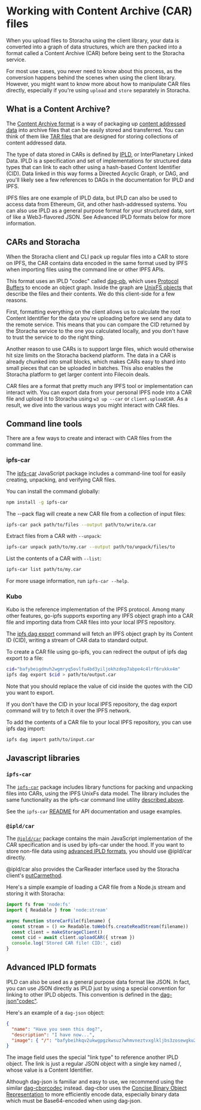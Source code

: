 # Working with Content Archive (CAR) files

When you upload files to Storacha using the client library, your data is converted into a graph of data structures, which are then packed into a format called a Content Archive (CAR) before being sent to the Storacha service.

For most use cases, you never need to know about this process, as the conversion happens behind the scenes when using the client library. However, you might want to know more about how to manipulate CAR files directly, especially if you're using `upload` and `store` separately in Storacha.

## What is a Content Archive?

The [Content Archive format](https://ipld.io/specs/transport/car/) is a way of packaging up [content addressed data](https://storacha.network/docs/concepts/content-addressing/) into archive files that can be easily stored and transferred. You can think of them like [TAR files](https://en.wikipedia.org/wiki/Tar_\(computing\)) that are designed for storing collections of content addressed data.

The type of data stored in CARs is defined by [IPLD](https://ipld.io/), or InterPlanetary Linked Data. IPLD is a specification and set of implementations for structured data types that can link to each other using a hash-based Content Identifier (CID). Data linked in this way forms a Directed Acyclic Graph, or DAG, and you'll likely see a few references to DAGs in the documentation for IPLD and IPFS.

IPFS files are one example of IPLD data, but IPLD can also be used to access data from Ethereum, Git, and other hash-addressed systems. You can also use IPLD as a general purpose format for your structured data, sort of like a Web3-flavored JSON. See Advanced IPLD formats below for more information.

## CARs and Storacha

When the Storacha client and CLI pack up regular files into a CAR to store on IPFS, the CAR contains data encoded in the same format used by IPFS when importing files using the command line or other IPFS APIs.

This format uses an IPLD "codec" called [dag-pb](https://ipld.io/docs/codecs/known/dag-pb/), which uses [Protocol Buffers](https://developers.google.com/protocol-buffers) to encode an object graph. Inside the graph are [UnixFS objects](https://docs.ipfs.io/concepts/file-systems/#unix-file-system-unixfs) that describe the files and their contents. We do this client-side for a few reasons.

First, formatting everything on the client allows us to calculate the root Content Identifier for the data you're uploading before we send any data to the remote service. This means that you can compare the CID returned by the Storacha service to the one you calculated locally, and you don't have to trust the service to do the right thing.

Another reason to use CARs is to support large files, which would otherwise hit size limits on the Storacha backend platform. The data in a CAR is already chunked into small blocks, which makes CARs easy to shard into small pieces that can be uploaded in batches. This also enables the Storacha platform to get larger content into Filecoin deals.

CAR files are a format that pretty much any IPFS tool or implementation can interact with. You can export data from your personal IPFS node into a CAR file and upload it to Storacha using `w3 up --car` or `client.uploadCAR`. As a result, we dive into the various ways you might interact with CAR files.

## Command line tools

There are a few ways to create and interact with CAR files from the command line.

### ipfs-car

The [ipfs-car](https://github.com/storacha/ipfs-car) JavaScript package includes a command-line tool for easily creating, unpacking, and verifying CAR files.

You can install the command globally:

```sh
npm install -g ipfs-car
```

The --pack flag will create a new CAR file from a collection of input files:

```sh
ipfs-car pack path/to/files --output path/to/write/a.car
```

Extract files from a CAR with `--unpack`:

```sh
ipfs-car unpack path/to/my.car --output path/to/unpack/files/to
```

List the contents of a CAR with `--list`:

```sh
ipfs-car list path/to/my.car
```

For more usage information, run `ipfs-car --help`.

### Kubo

Kubo is the reference implementation of the IPFS protocol. Among many other features, go-ipfs supports exporting any IPFS object graph into a CAR file and importing data from CAR files into your local IPFS repository.

The [ipfs dag export](https://docs.ipfs.io/reference/cli/#ipfs-dag-export) command will fetch an IPFS object graph by its Content ID (CID), writing a stream of CAR data to standard output.

To create a CAR file using go-ipfs, you can redirect the output of ipfs dag export to a file:

```sh
cid="bafybeigdmvh2wgmryq5ovlfu4bd3yiljokhzdep7abpe4c4lrf6rukkx4m"
ipfs dag export $cid > path/to/output.car
```

Note that you should replace the value of cid inside the quotes with the CID you want to export.

If you don't have the CID in your local IPFS repository, the dag export command will try to fetch it over the IPFS network.

To add the contents of a CAR file to your local IPFS repository, you can use ipfs dag import:

```sh
ipfs dag import path/to/input.car
```

## Javascript libraries

### `ipfs-car`

The [`ipfs-car`](https://github.com/storacha/ipfs-car) package includes library functions for packing and unpacking files into CARs, using the IPFS UnixFs data model. The library includes the same functionality as the ipfs-car command line utility [described above](https://storacha.network/docs/how-tos/work-with-car-files/#ipfs-car).

See the `ipfs-car` [README](https://github.com/storacha/ipfs-car#api) for API documentation and usage examples.

### `@ipld/car`

The [`@ipld/car`](https://github.com/ipld/js-car) package contains the main JavaScript implementation of the CAR specification and is used by ipfs-car under the hood. If you want to store non-file data using [advanced IPLD formats](https://storacha.network/docs/how-tos/work-with-car-files/#advanced-ipld-formats), you should use @ipld/car directly.

@ipld/car also provides the CarReader interface used by the Storacha client's [putCar](https://storacha.network/docs/reference/js-client-library/#store-car-files)[method](https://storacha.network/docs/reference/js-client-library/#store-car-files).

Here's a simple example of loading a CAR file from a Node.js stream and storing it with Storacha:

```js
import fs from 'node:fs'
import { Readable } from 'node:stream'

async function storeCarFile(filename) {
  const stream = () => Readable.toWeb(fs.createReadStream(filename))
  const client = makeStorageClient()
  const cid = await client.uploadCAR({ stream })
  console.log('Stored CAR file! CID:', cid)
}
```

## Advanced IPLD formats

IPLD can also be used as a general purpose data format like JSON. In fact, you can use JSON directly as IPLD just by using a special convention for linking to other IPLD objects. This convention is defined in the [dag-json](https://ipld.io/docs/codecs/known/dag-json/)["codec"](https://ipld.io/docs/codecs/known/dag-json/).

Here's an example of a `dag-json` object:

```json
{
  "name": "Have you seen this dog?",
  "description": "I have now...",
  "image": { "/": "bafybeihkqv2ukwgpgzkwsuz7whmvneztvxglkljbs3zosewgku2cfluvba" }
}
```

The image field uses the special "link type" to reference another IPLD object. The link is just a regular JSON object with a single key named /, whose value is a Content Identifier.

Although dag-json is familiar and easy to use, we recommend using the similar [dag-cbor](https://ipld.io/docs/codecs/known/dag-cbor/)[codec](https://ipld.io/docs/codecs/known/dag-cbor/) instead. dag-cbor uses the [Concise Binary Object Representation](https://cbor.io/) to more efficiently encode data, especially binary data which must be Base64-encoded when using dag-json.
